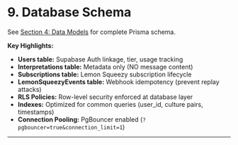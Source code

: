 # 9. Database Schema

See [Section 4: Data Models](#4-data-models) for complete Prisma schema.

**Key Highlights:**
- **Users table:** Supabase Auth linkage, tier, usage tracking
- **Interpretations table:** Metadata only (NO message content)
- **Subscriptions table:** Lemon Squeezy subscription lifecycle
- **LemonSqueezyEvents table:** Webhook idempotency (prevent replay attacks)
- **RLS Policies:** Row-level security enforced at database layer
- **Indexes:** Optimized for common queries (user_id, culture pairs, timestamps)
- **Connection Pooling:** PgBouncer enabled (`?pgbouncer=true&connection_limit=1`)

---
